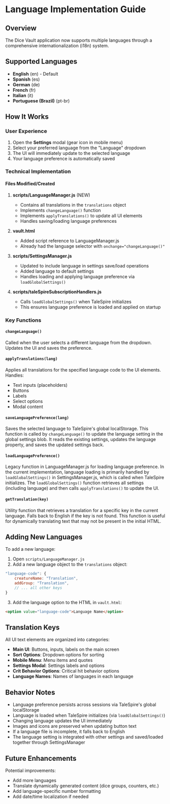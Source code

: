 # Language Implementation Guide

## Overview
The Dice Vault application now supports multiple languages through a comprehensive internationalization (i18n) system.

## Supported Languages
- **English** (en) - Default
- **Spanish** (es)
- **German** (de)
- **French** (fr)
- **Italian** (it)
- **Portuguese (Brazil)** (pt-br)

## How It Works

### User Experience
1. Open the **Settings** modal (gear icon in mobile menu)
2. Select your preferred language from the "Language" dropdown
3. The UI will immediately update to the selected language
4. Your language preference is automatically saved

### Technical Implementation

#### Files Modified/Created
1. **scripts/LanguageManager.js** (NEW)
   - Contains all translations in the `translations` object
   - Implements `changeLanguage()` function
   - Implements `applyTranslations()` to update all UI elements
   - Handles saving/loading language preferences

2. **vault.html**
   - Added script reference to LanguageManager.js
   - Already had the language selector with `onchange="changeLanguage()"`

3. **scripts/SettingsManager.js**
   - Updated to include language in settings save/load operations
   - Added language to default settings
   - Handles loading and applying language preference via `loadGlobalSettings()`

4. **scripts/taleSpireSubscriptionHandlers.js**
   - Calls `loadGlobalSettings()` when TaleSpire initializes
   - This ensures language preference is loaded and applied on startup

### Key Functions

#### `changeLanguage()`
Called when the user selects a different language from the dropdown. Updates the UI and saves the preference.

#### `applyTranslations(lang)`
Applies all translations for the specified language code to the UI elements. Handles:
- Text inputs (placeholders)
- Buttons
- Labels
- Select options
- Modal content

#### `saveLanguagePreference(lang)`
Saves the selected language to TaleSpire's global localStorage. This function is called by `changeLanguage()` to update the language setting in the global settings blob. It reads the existing settings, updates the language property, and saves the updated settings back.

#### `loadLanguagePreference()`
Legacy function in LanguageManager.js for loading language preference. In the current implementation, language loading is primarily handled by `loadGlobalSettings()` in SettingsManager.js, which is called when TaleSpire initializes. The `loadGlobalSettings()` function retrieves all settings (including language) and then calls `applyTranslations()` to update the UI.

#### `getTranslation(key)`
Utility function that retrieves a translation for a specific key in the current language. Falls back to English if the key is not found. This function is useful for dynamically translating text that may not be present in the initial HTML.

## Adding New Languages

To add a new language:

1. Open `scripts/LanguageManager.js`
2. Add a new language object to the `translations` object:
```javascript
"language-code": {
    creatureName: "Translation",
    addGroup: "Translation",
    // ... all other keys
}
```
3. Add the language option to the HTML in `vault.html`:
```html
<option value="language-code">Language Name</option>
```

## Translation Keys

All UI text elements are organized into categories:
- **Main UI**: Buttons, inputs, labels on the main screen
- **Sort Options**: Dropdown options for sorting
- **Mobile Menu**: Menu items and quotes
- **Settings Modal**: Settings labels and options
- **Crit Behavior Options**: Critical hit behavior options
- **Language Names**: Names of languages in each language

## Behavior Notes

- Language preference persists across sessions via TaleSpire's global localStorage
- Language is loaded when TaleSpire initializes (via `loadGlobalSettings()`)
- Changing language updates the UI immediately
- Images and icons are preserved when updating button text
- If a language file is incomplete, it falls back to English
- The language setting is integrated with other settings and saved/loaded together through SettingsManager

## Future Enhancements

Potential improvements:
- Add more languages
- Translate dynamically generated content (dice groups, counters, etc.)
- Add language-specific number formatting
- Add date/time localization if needed
